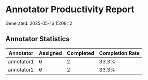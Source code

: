 # Annotator Productivity Report
Generated: 2025-05-16 15:08:12

## Annotator Statistics
| Annotator | Assigned | Completed | Completion Rate |
|-----------|----------|-----------|----------------|
| annotator1 | 6 | 2 | 33.3% |
| annotator2 | 6 | 2 | 33.3% |
